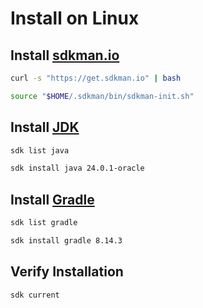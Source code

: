 # Install on Linux

## Install [sdkman.io](https://sdkman.io)

```bash
curl -s "https://get.sdkman.io" | bash
```

```bash
source "$HOME/.sdkman/bin/sdkman-init.sh"
```

## Install [JDK](https://www.oracle.com/java/technologies/downloads/)

```bash
sdk list java
```

```bash
sdk install java 24.0.1-oracle
```

## Install [Gradle](https://gradle.org)

```bash
sdk list gradle
```

```bash
sdk install gradle 8.14.3
```

## Verify Installation

```bash
sdk current
```